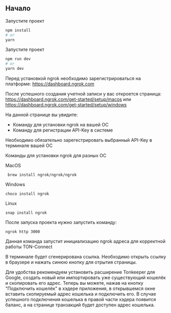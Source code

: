 ## Начало

Запустите проект

```bash
npm install
# or
yarn
```

Запустите проект

```bash
npm run dev
# or
yarn dev
```
Перед установкой ngrok необходимо зарегистрироваться на платформе: https://dashboard.ngrok.com

После успешного создания учетной записи у вас откроется страница: https://dashboard.ngrok.com/get-started/setup/macos или https://dashboard.ngrok.com/get-started/setup/windows

На данной странице вы увидите:
- Команду для установки ngrok на вашей ОС
- Команду для регистрации API-Key в системе

Необходимо обязательно зарегестрировать выбранный API-Key в терминале вашей ОС

Команды для установки ngrok для разных ОС

MacOS
```
 brew install ngrok/ngrok/ngrok
```

Windows
```
choco install ngrok
```

Linux
```
snap install ngrok
```

После запуска проекта нужно запустить команду:
```
ngrok http 3000
```
Данная команда запустит инициализацию ngrok адреса для корректной работы TON-Connect

В терминале будет сгенерирована ссылка. Необходимо открыть ссылку в браузере и нажать синюю кнопку для отрытия страницы.

Для удобства рекомендуем установить расширение Tonkeeper для Google, создать новый или импортировать уже существующий кошелёк и скопировать его адрес. Теперь вы можете, нажав на кнопку "Подключить кошелёк" в хэдере приложения, в открывшемся окне вставить скопируемый адрес кошелька и подключить его. В случае успешного подключения кошелька в правой части хэдера появится баланс, а на странице транзакций будет доступен адрес кошелька.  